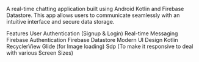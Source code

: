 A real-time chatting application built using Android Kotlin and Firebase Datastore.
This app allows users to communicate seamlessly with an intuitive interface and secure data storage.

Features
User Authentication (Signup & Login)
Real-time Messaging
Firebase Authentication
Firebase Datastore
Modern UI Design
Kotlin
RecyclerView
Glide (for Image loading)
Sdp (To make it responsive to deal with various Screen Sizes)

